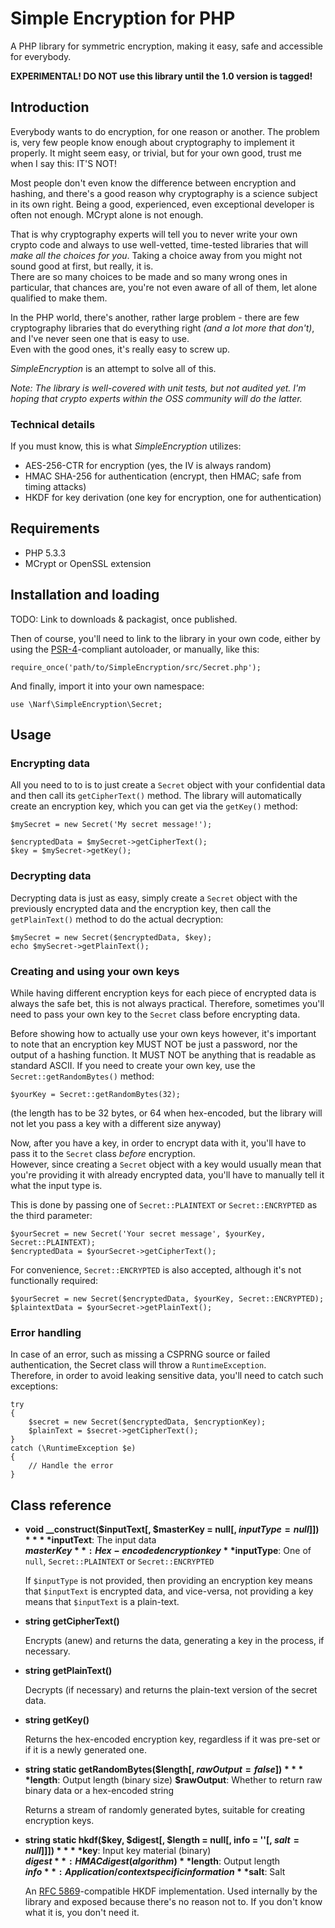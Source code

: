 Simple Encryption for PHP
=========================

A PHP library for symmetric encryption, making it easy, safe and accessible for everybody.

**EXPERIMENTAL! DO NOT use this library until the 1.0 version is tagged!**

Introduction
------------

Everybody wants to do encryption, for one reason or another. The problem is, very few people know enough about cryptography to implement it properly. It might seem easy, or trivial, but for your own good, trust me when I say this: IT'S NOT!

Most people don't even know the difference between encryption and hashing, and there's a good reason why cryptography is a science subject in its own right. Being a good, experienced, even exceptional developer is often not enough. MCrypt alone is not enough.

That is why cryptography experts will tell you to never write your own crypto code and always to use well-vetted, time-tested libraries that will *make all the choices for you*. Taking a choice away from you might not sound good at first, but really, it is.  
There are so many choices to be made and so many wrong ones in particular, that chances are, you're not even aware of all of them, let alone qualified to make them.

In the PHP world, there's another, rather large problem - there are few cryptography libraries that do everything right *(and a lot more that don't)*, and I've never seen one that is easy to use.  
Even with the good ones, it's really easy to screw up.

*SimpleEncryption* is an attempt to solve all of this.  

*Note: The library is well-covered with unit tests, but not audited yet. I'm hoping that crypto experts within the OSS community will do the latter.*

### Technical details

If you must know, this is what *SimpleEncryption* utilizes:

- AES-256-CTR for encryption (yes, the IV is always random)
- HMAC SHA-256 for authentication (encrypt, then HMAC; safe from timing attacks)
- HKDF for key derivation (one key for encryption, one for authentication)

Requirements
------------

- PHP 5.3.3
- MCrypt or OpenSSL extension

Installation and loading
------------------------

TODO: Link to downloads & packagist, once published.

Then of course, you'll need to link to the library in your own code, either by using the [PSR-4](https://github.com/php-fig/fig-standards/blob/master/accepted/PSR-4-autoloader.md)-compliant autoloader, or manually, like this:

	require_once('path/to/SimpleEncryption/src/Secret.php');

And finally, import it into your own namespace:

	use \Narf\SimpleEncryption\Secret;

Usage
-----

### Encrypting data

All you need to to is to just create a `Secret` object with your confidential data and then call its `getCipherText()` method. The library will automatically create an encryption key, which you can get via the `getKey()` method:

	$mySecret = new Secret('My secret message!');

	$encryptedData = $mySecret->getCipherText();
	$key = $mySecret->getKey();

### Decrypting data

Decrypting data is just as easy, simply create a `Secret` object with the previously encrypted data and the encryption key, then call the `getPlainText()` method to do the actual decryption:

	$mySecret = new Secret($encryptedData, $key);
	echo $mySecret->getPlainText();

### Creating and using your own keys

While having different encryption keys for each piece of encrypted data is always the safe bet, this is not always practical. Therefore, sometimes you'll need to pass your own key to the `Secret` class before encrypting data.

Before showing how to actually use your own keys however, it's important to note that an encryption key MUST NOT be just a password, nor the output of a hashing function. It MUST NOT be anything that is readable as standard ASCII. If you need to create your own key, use the `Secret::getRandomBytes()` method:

	$yourKey = Secret::getRandomBytes(32);

(the length has to be 32 bytes, or 64 when hex-encoded, but the library will not let you pass a key with a different size anyway)

Now, after you have a key, in order to encrypt data with it, you'll have to pass it to the `Secret` class *before* encryption.  
However, since creating a `Secret` object with a key would usually mean that you're providing it with already encrypted data, you'll have to manually tell it what the input type is.

This is done by passing one of `Secret::PLAINTEXT` or `Secret::ENCRYPTED` as the third parameter:

	$yourSecret = new Secret('Your secret message', $yourKey, Secret::PLAINTEXT);
	$encryptedData = $yourSecret->getCipherText();

For convenience, `Secret::ENCRYPTED` is also accepted, although it's not functionally required:

	$yourSecret = new Secret($encryptedData, $yourKey, Secret::ENCRYPTED);
	$plaintextData = $yourSecret->getPlainText();

### Error handling

In case of an error, such as missing a CSPRNG source or failed authentication, the Secret class will throw a `RuntimeException`.  
Therefore, in order to avoid leaking sensitive data, you'll need to catch such exceptions:

	try
	{
		$secret = new Secret($encryptedData, $encryptionKey);
		$plainText = $secret->getCipherText();
	}
	catch (\RuntimeException $e)
	{
		// Handle the error
	}

Class reference
---------------

- **void __construct($inputText[, $masterKey = null[, $inputType = null]])**  
  **$inputText**: The input data  
  **$masterKey**: Hex-encoded encryption key  
  **$inputType**: One of `null`, `Secret::PLAINTEXT` or `Secret::ENCRYPTED`  

  If `$inputType` is not provided, then providing an encryption key means that `$inputText` is encrypted data, and vice-versa, not providing a key means that `$inputText` is a plain-text.

- **string getCipherText()**

  Encrypts (anew) and returns the data, generating a key in the process, if necessary.

- **string getPlainText()**

  Decrypts (if necessary) and returns the plain-text version of the secret data.

- **string getKey()**

  Returns the hex-encoded encryption key, regardless if it was pre-set or if it is a newly generated one.

- **string static getRandomBytes($length[, $rawOutput = false])**  
  **$length**: Output length (binary size)
  **$rawOutput**: Whether to return raw binary data or a hex-encoded string

  Returns a stream of randomly generated bytes, suitable for creating encryption keys.

- **string static hkdf($key, $digest[, $length = null[, info = ''[, $salt = null]]])**  
  **$key**: Input key material (binary)  
  **$digest**: HMAC digest (algorithm)  
  **$length**: Output length  
  **$info**: Application/context specific information  
  **$salt**: Salt  

  An [RFC 5869](https://tools.ietf.org/rfc/rfc5869.txt)-compatible HKDF implementation. Used internally by the library and exposed because there's no reason not to. If you don't know what it is, you don't need it.
